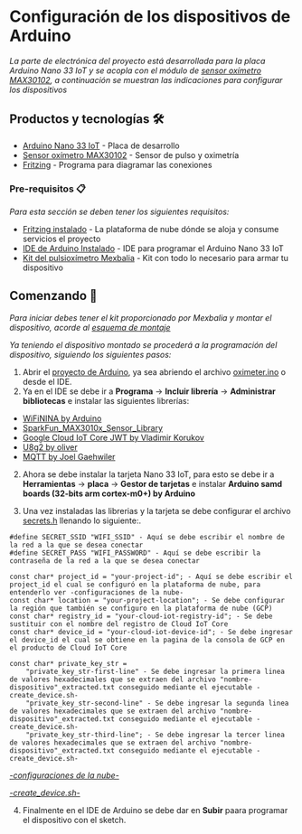 # Configuración de los dispositivos de Arduino

_La parte de electrónica del proyecto está desarrollada para la placa Arduino Nano 33 IoT y se acopla con el módulo de [sensor oxímetro MAX30102](https://uelectronics.com/producto/max30102-sensor-pulso-concentracion-oxigeno/), a continuación se muestran las indicaciones para configurar los dispositivos_

## Productos y tecnologías 🛠️

* [Arduino Nano 33 IoT](https://store.arduino.cc/usa/nano-33-iot) - Placa de desarrollo
* [Sensor oxímetro MAX30102](https://uelectronics.com/producto/max30102-sensor-pulso-concentracion-oxigeno/) - Sensor de pulso y oximetría
* [Fritzing](https://fritzing.org/download/) - Programa para diagramar las conexiones

### Pre-requisitos 📋

_Para esta sección se deben tener los siguientes requisitos:_
* [Fritzing instalado](https://console.cloud.google.com/) - La plataforma de nube dónde se aloja y consume servicios el proyecto
* [IDE de Arduino Instalado](https://www.arduino.cc/en/software) - IDE para programar el Arduino Nano 33 IoT
* [Kit del pulsioxímetro Mexbalia](https://mexbalia.com/oximeter/) - Kit con todo lo necesario para armar tu dispositivo

## Comenzando 🚀

_Para iniciar debes tener el kit proporcionado por Mexbalia y montar el dispositivo, acorde al [esquema de montaje](https://github.com/paul-cruz/OXIMETER/blob/master/ino-project/oximeter_diagram.fzz)_

_Ya teniendo el dispositivo montado se procederá a la programación del dispositivo, siguiendo los siguientes pasos:_

1. Abrir el [proyecto de Arduino](https://github.com/paul-cruz/OXIMETER/tree/master/ino-project/oximeter), ya sea abriendo el archivo [oximeter.ino](https://github.com/paul-cruz/OXIMETER/blob/master/ino-project/oximeter/oximeter.ino) o desde el IDE.
2. Ya en el IDE se debe ir a **Programa** -> **Incluir librería** -> **Administrar bibliotecas** e instalar las siguientes librerías:

* [WiFiNINA by Arduino](https://www.arduino.cc/en/Reference/WiFiNINA)
* [SparkFun_MAX3010x_Sensor_Library](https://github.com/sparkfun/SparkFun_MAX3010x_Sensor_Library)
* [Google Cloud IoT Core JWT by Vladimir Korukov](https://www.arduino.cc/reference/en/libraries/google-cloud-iot-core-jwt/)
* [U8g2 by oliver](https://www.arduino.cc/reference/en/libraries/u8g2/)
* [MQTT by Joel Gaehwiler](https://www.arduino.cc/reference/en/libraries/mqtt/)

2. Ahora se debe instalar la tarjeta Nano 33 IoT, para esto se debe ir a **Herramientas** -> **placa** -> **Gestor de tarjetas** e instalar **Arduino samd boards (32-bits arm cortex-m0+) by Arduino**

3. Una vez instaladas las librerias y la tarjeta se debe configurar el archivo [secrets.h](https://github.com/paul-cruz/OXIMETER/blob/master/ino-project/oximeter/secrets.h) llenando lo siguiente:.
```
#define SECRET_SSID "WIFI_SSID" - Aquí se debe escribir el nombre de la red a la que se desea conectar
#define SECRET_PASS "WIFI_PASSWORD" - Aquí se debe escribir la contraseña de la red a la que se desea conectar

const char* project_id = "your-project-id"; - Aquí se debe escribir el project_id el cual se configuró en la plataforma de nube, para entenderlo ver -configuraciones de la nube-
const char* location = "your-project-location"; - Se debe configurar la región que también se configuro en la plataforma de nube (GCP)
const char* registry_id = "your-cloud-iot-registry-id"; - Se debe sustituir con el nombre del registro de Cloud IoT Core
const char* device_id = "your-cloud-iot-device-id"; - Se debe ingresar el device_id el cual se obtiene en la pagina de la consola de GCP en el producto de Cloud IoT Core

const char* private_key_str =
    "private_key_str-first-line" - Se debe ingresar la primera linea de valores hexadecimales que se extraen del archivo "nombre-dispositivo"_extracted.txt conseguido mediante el ejecutable -create_device.sh-
    "private_key_str-second-line" - Se debe ingresar la segunda linea de valores hexadecimales que se extraen del archivo "nombre-dispositivo"_extracted.txt conseguido mediante el ejecutable -create_device.sh-
    "private_key_str-third-line"; - Se debe ingresar la tercer linea de valores hexadecimales que se extraen del archivo "nombre-dispositivo"_extracted.txt conseguido mediante el ejecutable -create_device.sh-
```
_[-configuraciones de la nube-](https://github.com/paul-cruz/OXIMETER/tree/master/cloud-settings/README.md)_

_[-create_device.sh-](https://github.com/paul-cruz/OXIMETER/blob/master/cloud-settings/create_device.sh)_

4. Finalmente en el IDE de Arduino se debe dar en **Subir** paara programar el dispositivo con el sketch.
